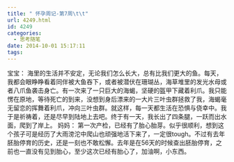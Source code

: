 ```yaml
---
title: " 怀孕周记-第7周\t\t"
url: 4249.html
id: 4249
categories:
  - 思考随笔
date: 2014-10-01 15:17:11
tags:
---
```


宝宝： 海里的生活并不安定，无论我们怎么长大，总有比我们更大的鱼。每天，我都会眼睁睁看着同伴被大鱼吞下，或者被潜伏在珊瑚丛，海草堆里的发光水母或者八爪鱼袭击身亡。有一次来了一只巨大的海蝎，坚硬的盔甲下藏着利爪。我只能愣在原地，等待死亡的到来，没想到身后漂来的一大片三叶虫群拯救了我，海蝎毫无留恋的挥舞着利爪，冲向三叶虫群。就这样，每一天都生活在恐惧与侥幸中。我于是祈祷着，还是尽早到陆地上去吧。终于有一天，我长出了四条腿，一跃而出水面，爬到了岸上。 妈妈： 第一次产检，已经有了胎心胎芽。似乎很顺利，想到这个孩子可是经历了大雨滂沱中爬山也顽强地活下来了，一定很tough。不过有去年胚胎停育的历史，还是一刻也不敢松懈。去年是在56天的时候查出胚胎停育，之前也一直没有见到胎心，至少这次已经有胎心了，加油啊，小东西。